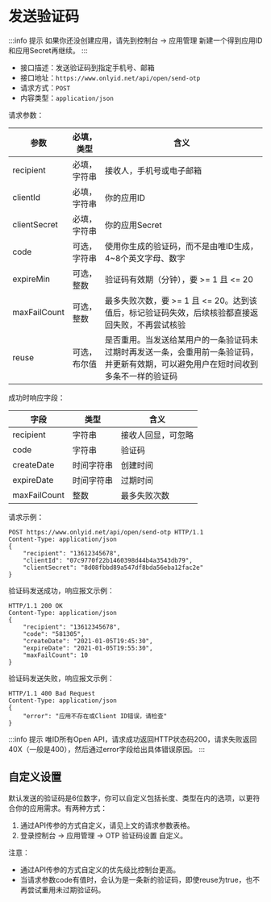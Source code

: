 # 发送验证码

:::info 提示
如果你还没创建应用，请先到控制台 -> 应用管理 新建一个得到应用ID和应用Secret再继续。
:::

* 接口描述：发送验证码到指定手机号、邮箱
* 接口地址：`https://www.onlyid.net/api/open/send-otp`
* 请求方式：`POST`
* 内容类型：`application/json`

请求参数：

<table><thead>
    <tr>
        <th>参数</th>
        <th className="docs__param-c1">必填，类型</th>
        <th>含义</th>
    </tr>
</thead><tbody>
    <tr>
        <td>recipient</td>
        <td>必填，字符串</td>
        <td>接收人，手机号或电子邮箱</td>
    </tr><tr>
        <td>clientId</td>
        <td>必填，字符串</td>
        <td>你的应用ID</td>
    </tr><tr>
        <td>clientSecret</td>
        <td>必填，字符串</td>
        <td>你的应用Secret</td>
    </tr><tr>
        <td>code</td>
        <td>可选，字符串</td>
        <td>使用你生成的验证码，而不是由唯ID生成，4~8个英文字母、数字</td>
    </tr><tr>
        <td>expireMin</td>
        <td>可选，整数</td>
        <td>验证码有效期（分钟），要 >= 1 且 &lt;= 20</td>
    </tr><tr>
        <td>maxFailCount</td>
        <td>可选，整数</td>
        <td>最多失败次数，要 >= 1 且 &lt;= 20。达到该值后，标记验证码失效，后续核验都直接返回失败，不再尝试核验</td>
    </tr><tr>
        <td>reuse</td>
        <td>可选，布尔值</td>
        <td>是否重用。当发送给某用户的一条验证码未过期时再发送一条，会重用前一条验证码，并更新有效期，可以避免用户在短时间收到多条不一样的验证码</td>
    </tr>
</tbody></table>

成功时响应字段：

<table><thead>
    <tr>
        <th>字段</th>
        <th>类型</th>
        <th>含义</th>
    </tr>
</thead><tbody>
    <tr>
        <td>recipient</td>
        <td>字符串</td>
        <td>接收人回显，可忽略</td>
    </tr><tr>
        <td>code</td>
        <td>字符串</td>
        <td>验证码</td>
    </tr><tr>
        <td>createDate</td>
        <td>时间字符串</td>
        <td>创建时间</td>
    </tr><tr>
        <td>expireDate</td>
        <td>时间字符串</td>
        <td>过期时间</td>
    </tr><tr>
        <td>maxFailCount</td>
        <td>整数</td>
        <td>最多失败次数</td>
    </tr>
</tbody></table>

请求示例：

```http
POST https://www.onlyid.net/api/open/send-otp HTTP/1.1
Content-Type: application/json
{
    "recipient": "13612345678",
    "clientId": "07c9770f22b1460398d44b4a3543db79",
    "clientSecret": "8d08fbbd89a547df8bda56eba12fac2e"
}
```

验证码发送成功，响应报文示例：

```http
HTTP/1.1 200 OK
Content-Type: application/json
{
    "recipient": "13612345678",
    "code": "581305",
    "createDate": "2021-01-05T19:45:30",
    "expireDate": "2021-01-05T19:55:30",
    "maxFailCount": 10
}
```

验证码发送失败，响应报文示例：

```http
HTTP/1.1 400 Bad Request
Content-Type: application/json
{
    "error": "应用不存在或Client ID错误，请检查"
}
```

:::info 提示
唯ID所有Open API，请求成功返回HTTP状态码200，请求失败返回40X（一般是400），然后通过error字段给出具体错误原因。
:::

## 自定义设置

默认发送的验证码是6位数字，你可以自定义包括长度、类型在内的选项，以更符合你的应用需求。有两种方式：

1. 通过API传参的方式自定义，请见上文的请求参数表格。
2. 登录控制台 -> 应用管理 -> OTP 验证码设置 自定义。

注意：

* 通过API传参的方式自定义的优先级比控制台更高。
* 当请求参数code有值时，会认为是一条新的验证码，即使reuse为true，也不再尝试重用未过期验证码。
